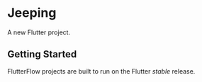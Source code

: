 # Jeeping

A new Flutter project.

## Getting Started

FlutterFlow projects are built to run on the Flutter _stable_ release.
